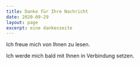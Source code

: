 ```yaml
---
title: Danke für Ihre Nachricht
date: 2020-09-29
layout: page
excerpt: eine dankesseite
---
```


Ich freue mich von Ihnen zu lesen.

Ich werde mich bald mit Ihnen in Verbindung setzen.
